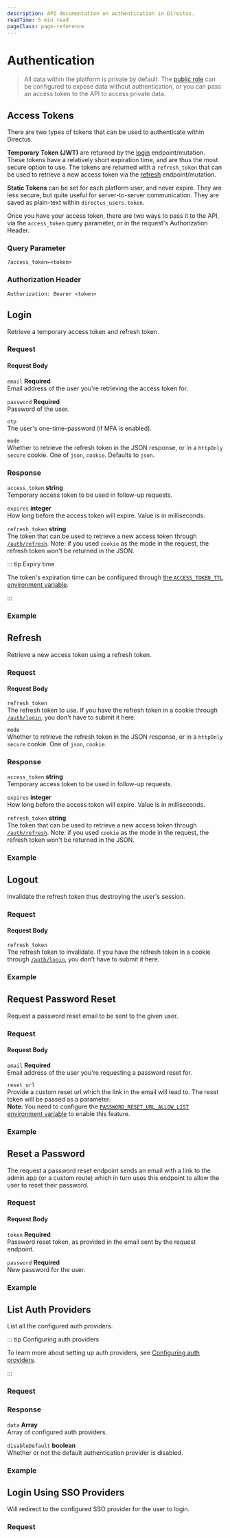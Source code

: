 ```yaml
---
description: API documentation on authentication in Directus.
readTime: 5 min read
pageClass: page-reference
---
```


# Authentication

> All data within the platform is private by default. The
> [public role](/user-guide/user-management/users-roles-permissions#configure-permissions) can be configured to expose
> data without authentication, or you can pass an access token to the API to access private data.

## Access Tokens

There are two types of tokens that can be used to authenticate within Directus.

**Temporary Token (JWT)** are returned by the [login](#login) endpoint/mutation. These tokens have a relatively short
expiration time, and are thus the most secure option to use. The tokens are returned with a `refresh_token` that can be
used to retrieve a new access token via the [refresh](#refresh) endpoint/mutation.

**Static Tokens** can be set for each platform user, and never expire. They are less secure, but quite useful for
server-to-server communication. They are saved as plain-text within `directus_users.token`.

Once you have your access token, there are two ways to pass it to the API, via the `access_token` query parameter, or in
the request's Authorization Header.

### Query Parameter

```
?access_token=<token>
```

### Authorization Header

```
Authorization: Bearer <token>
```

## Login

Retrieve a temporary access token and refresh token.

### Request

<SnippetToggler :choices="['REST', 'GraphQL', 'SDK']" label="API">
<template #rest>

`POST /auth/login`

`POST /auth/login/:provider`

```json
{
	"email": "user_email",
	"password": "user_password"
}
```

</template>
<template #graphql>

</template>
</SnippetToggler>

#### Request Body

`email` **Required**\
Email address of the user you're retrieving the access token for.

`password` **Required**\
Password of the user.

`otp`\
The user's one-time-password (if MFA is enabled).

`mode`\
Whether to retrieve the refresh token in the JSON response, or in a `httpOnly` `secure` cookie. One of `json`, `cookie`.
Defaults to `json`.

### Response

`access_token` **string**\
Temporary access token to be used in follow-up requests.

`expires` **integer**\
How long before the access token will expire. Value is in milliseconds.

`refresh_token` **string**\
The token that can be used to retrieve a new access token through [`/auth/refresh`](#refresh). Note: if you used `cookie`
as the mode in the request, the refresh token won't be returned in the JSON.

::: tip Expiry time

The token's expiration time can be configured through
[the `ACCESS_TOKEN_TTL` environment variable](/self-hosted/config-options#general).

:::

### Example

<SnippetToggler :choices="['REST', 'GraphQL', 'SDK']" label="API">
<template #rest>

`POST /auth/login`

`POST /auth/login/:provider`

```json
{
	"email": "admin@example.com",
	"password": "d1r3ctu5"
}
```

</template>
<template #graphql>

`POST /graphql/system`

```graphql
mutation {
	auth_login(email: "admin@example.com", password: "d1r3ctu5") {
		access_token
		refresh_token
	}
}
```

</template>
</SnippetToggler>

## Refresh

Retrieve a new access token using a refresh token.

### Request

<SnippetToggler :choices="['REST', 'GraphQL', 'SDK']" label="API">
<template #rest>

`POST /auth/refresh`

```json
{
	"refresh_token": "gmPd...8wuB",
	"mode": "json"
}
```

</template>
<template #graphql>

</template>
</SnippetToggler>

#### Request Body

`refresh_token`\
The refresh token to use. If you have the refresh token in a cookie through [`/auth/login`](#login), you don't have to submit
it here.

`mode`\
Whether to retrieve the refresh token in the JSON response, or in a `httpOnly` `secure` cookie. One of `json`, `cookie`.

### Response

`access_token` **string**\
Temporary access token to be used in follow-up requests.

`expires` **integer**\
How long before the access token will expire. Value is in milliseconds.

`refresh_token` **string**\
The token that can be used to retrieve a new access token through [`/auth/refresh`](#refresh). Note: if you used `cookie`
as the mode in the request, the refresh token won't be returned in the JSON.

### Example

<SnippetToggler :choices="['REST', 'GraphQL', 'SDK']" label="API">
<template #rest>

`POST /auth/refresh`

```json
{
	"refresh_token": "gmPd...8wuB",
	"mode": "json"
}
```

</template>
<template #graphql>

`POST /graphql/system`

```graphql
mutation {
	auth_refresh(refresh_token: "abc...def", mode: json) {
		access_token
		refresh_token
	}
}
```

</template>
</SnippetToggler>

## Logout

Invalidate the refresh token thus destroying the user's session.

### Request

<SnippetToggler :choices="['REST', 'GraphQL', 'SDK']" label="API">
<template #rest>

`POST /auth/logout`

```json
{
	"refresh_token": "refresh_token_value"
}
```

</template>
<template #graphql>

</template>
</SnippetToggler>

#### Request Body

`refresh_token`\
The refresh token to invalidate. If you have the refresh token in a cookie through [`/auth/login`](#login), you don't have
to submit it here.

### Example

<SnippetToggler :choices="['REST', 'GraphQL', 'SDK']" label="API">
<template #rest>

`POST /auth/logout`

```json
{
	"refresh_token": "gmPd...8wuB"
}
```

</template>
<template #graphql>

`POST /graphql/system`

```graphql
mutation {
	auth_logout(refresh_token: "gmPd...8wuB")
}
```

</template>
</SnippetToggler>

## Request Password Reset

Request a password reset email to be sent to the given user.

### Request

<SnippetToggler :choices="['REST', 'GraphQL', 'SDK']" label="API">
<template #rest>

`POST /auth/password/request`

```json
{
	"email": "user_email"
}
```

</template>
<template #graphql>

</template>
<template #sdk>

```js
import { createDirectus } from '@directus/sdk';
import { rest, passwordRequest } from '@directus/sdk/rest';
const client = createDirectus('app_url').with(rest())

const result = await client.request(
    passwordRequest('user_email')
);

console.log(result);
```

</template>
</SnippetToggler>

#### Request Body

`email` **Required**\
Email address of the user you're requesting a password reset for.

`reset_url`\
Provide a custom reset url which the link in the email will lead to. The reset token will be passed as a parameter.\
**Note**: You need to configure the
[`PASSWORD_RESET_URL_ALLOW_LIST` environment variable](/self-hosted/config-options#security) to enable this feature.

### Example

<SnippetToggler :choices="['REST', 'GraphQL', 'SDK']" label="API">
<template #rest>

`POST /auth/password/request`

```json
{
	"email": "admin@example.com"
}
```

</template>
<template #graphql>

`POST /graphql/system`

```graphql
mutation {
	auth_password_request(email: "admin@example.com")
}
```

</template>
<template #sdk>

```js
import { createDirectus } from '@directus/sdk';
import { rest, passwordRequest } from '@directus/sdk/rest';
const client = createDirectus('https://directus.example.com').with(rest())

const result = await client.request(
    passwordRequest('admin@example.com')
);

console.log(result);
```

</template>
</SnippetToggler>

## Reset a Password

The request a password reset endpoint sends an email with a link to the admin app (or a custom route) which in turn uses
this endpoint to allow the user to reset their password.

### Request

<SnippetToggler :choices="['REST', 'GraphQL', 'SDK']" label="API">
<template #rest>

`POST /auth/password/reset`

```json
{
	"token": "password_reset_token",
	"password": "password"
}
```

</template>
<template #graphql>

</template>
<template #sdk>

```js
import { createDirectus } from '@directus/sdk';
import { rest, passwordReset } from '@directus/sdk/rest';
const client = createDirectus('app_url').with(rest())

const result = await client.request(
    passwordReset('reset_token','new_password')
);

console.log(result);
```

</template>
</SnippetToggler>

#### Request Body

`token` **Required**\
Password reset token, as provided in the email sent by the request endpoint.

`password` **Required**\
New password for the user.

### Example

<SnippetToggler :choices="['REST', 'GraphQL', 'SDK']" label="API">
<template #rest>

`POST /auth/password/reset`

```json
{
	"token": "eyJh...KmUk",
	"password": "d1r3ctu5"
}
```

</template>
<template #graphql>

`POST /graphql/system`

```graphql
mutation {
	auth_password_reset(token: "eyJh...KmUk", password: "d1r3ctu5")
}
```

</template>
<template #sdk>

```js
import { createDirectus } from '@directus/sdk';
import { rest, passwordReset } from '@directus/sdk/rest';
const client = createDirectus('https://directus.example.com').with(rest())

const result = await client.request(
    passwordReset('reset_token','new_password')
);

console.log(result);
```

</template>
</SnippetToggler>

## List Auth Providers

List all the configured auth providers.

::: tip Configuring auth providers

To learn more about setting up auth providers, see
[Configuring auth providers](/self-hosted/config-options#authentication).

:::

### Request

<SnippetToggler :choices="['REST', 'GraphQL', 'SDK']" label="API">
<template #rest>

`GET /auth`

```json
{
	"data": [
		{
			"name": "GitHub",
			"driver": "oauth2",
			"icon": "github"
		},
		{
			"name": "Google",
			"driver": "openid",
			"icon": "google"
		},
		{
			"name": "Okta",
			"driver": "openid"
		}
	],
	"disableDefault": false
}
```

</template>
<template #graphql>

</template>
<template #sdk>

```js
import { createDirectus } from '@directus/sdk';
import { rest, readProviders } from '@directus/sdk/rest';
const client = createDirectus('app_url').with(rest())

const result = await client.request(
    readProviders()
);

console.log(result);
```

</template>
</SnippetToggler>

### Response

`data` **Array**\
Array of configured auth providers.

`disableDefault` **boolean**\
Whether or not the default authentication provider is disabled.

### Example

<SnippetToggler :choices="['REST', 'GraphQL', 'SDK']" label="API">
<template #rest>

`GET /auth`

```json
{
	"data": [
		{
			"name": "GitHub",
			"driver": "oauth2",
			"icon": "github"
		},
		{
			"name": "Google",
			"driver": "openid",
			"icon": "google"
		},
		{
			"name": "Okta",
			"driver": "openid"
		}
	],
	"disableDefault": false
}
```

</template>
<template #graphql>

</template>
<template #sdk>

```js
import { createDirectus } from '@directus/sdk';
import { rest, readProviders } from '@directus/sdk/rest';
const client = createDirectus('https://directus.example.com').with(rest())

const result = await client.request(
    readProviders()
);

console.log(result);
```

</template>
</SnippetToggler>

## Login Using SSO Providers

Will redirect to the configured SSO provider for the user to login.

### Request

<SnippetToggler :choices="['REST', 'GraphQL', 'SDK']" label="API">
<template #rest>

`GET /auth/login/:provider`

</template>
<template #graphql>

</template>
</SnippetToggler>
